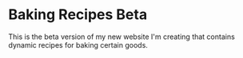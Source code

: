 # Baking Recipes Beta
This is the beta version of my new website I'm creating that contains dynamic recipes for baking certain goods.
